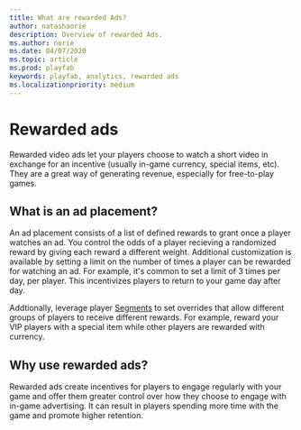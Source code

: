 ```yaml
---
title: What are rewarded Ads?
author: natashaorie
description: Overview of rewarded Ads.
ms.author: norie
ms.date: 04/07/2020
ms.topic: article
ms.prod: playfab
keywords: playfab, analytics, rewarded ads
ms.localizationpriority: medium
---
```


# Rewarded ads
Rewarded video ads let your players choose to watch a short video in exchange for an incentive (usually in-game currency, special items, etc). They are a great way of generating revenue, especially for free-to-play games. 

## What is an ad placement?
An ad placement consists of a list of defined rewards to grant once a player watches an ad. You control the odds of a player recieving a randomized reward by giving each reward a different weight. Additional customization is available by setting a limit on the number of times a player can be rewarded for watching an ad. For example, it's common to set a limit of 3 times per day, per player. This incentivizes players to return to your game day after day.  

Addtionally, leverage player [Segments](../../analytics/segmentation/index.md) to set overrides that allow different groups of players to receive different rewards. For example, reward your VIP players with a special item while other players are rewarded with currency. 

## Why use rewarded ads?
Rewarded ads create incentives for players to engage regularly with your game and offer them greater control over how they choose to engage with in-game advertising. It can result in players spending more time with the game and promote higher retention. 